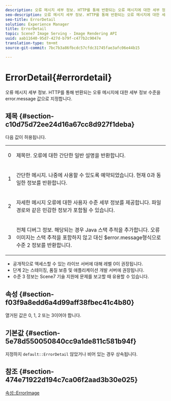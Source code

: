 ```yaml
---
description: 오류 메시지 세부 정보. HTTP를 통해 반환되는 오류 메시지에 대한 세부 정보 수준을 error.message 값으로 지정합니다.
seo-description: 오류 메시지 세부 정보. HTTP를 통해 반환되는 오류 메시지에 대한 세부 정보 수준을 error.message 값으로 지정합니다.
seo-title: ErrorDetail
solution: Experience Manager
title: ErrorDetail
topic: Scene7 Image Serving - Image Rendering API
uuid: aab11640-95d7-427d-b79f-c477b2c9047e
translation-type: tm+mt
source-git-commit: 7bc7b3a86fbcdc57cfdc31745fae3afc06e44b15

---
```



# ErrorDetail{#errordetail}

오류 메시지 세부 정보. HTTP를 통해 반환되는 오류 메시지에 대한 세부 정보 수준을 error.message 값으로 지정합니다.

## 제목 {#section-c10d75d72ee24d16a67cc8d927f1deba}

다음 값이 허용됩니다.

<table id="simpletable_7904444FF9F14D678F05094CA9E45664"> 
 <tr class="strow"> 
  <td class="stentry"> <p>0 </p></td> 
  <td class="stentry"> <p>제목만. 오류에 대한 간단한 일반 설명을 반환합니다. </p></td> 
 </tr> 
 <tr class="strow"> 
  <td class="stentry"> <p>1 </p></td> 
  <td class="stentry"> <p>간단한 메시지. 나중에 사용할 수 있도록 예약되었습니다. 현재 0과 동일한 정보를 반환합니다. </p></td> 
 </tr> 
 <tr class="strow"> 
  <td class="stentry"> <p>2 </p></td> 
  <td class="stentry"> <p>자세한 메시지 오류에 대한 사용자 수준 세부 정보를 제공합니다. 파일 경로와 같은 민감한 정보가 포함될 수 있습니다. </p></td> 
 </tr> 
 <tr class="strow"> 
  <td class="stentry"> <p>3 </p></td> 
  <td class="stentry"> <p>전체 디버그 정보. 해당되는 경우 Java 스택 추적을 추가합니다. 오류 이미지는 스택 추적을 포함하지 않고 대신 <span class="codeph"> $error.message</span>형식으로 수준 2 정보를 반환합니다. </p></td> 
 </tr> 
</table>

* 공개적으로 액세스할 수 있는 라이브 서버에 대해 레벨 0이 권장됩니다.
* 단계 2는 스테이징, 품질 보증 및 애플리케이션 개발 서버에 권장됩니다.
* 수준 3 정보는 Scene7 기술 지원에 문제를 보고할 때 유용할 수 있습니다.

## 속성 {#section-f03f9a8edd6a4d99aff38fbec41c4b80}

열거된 값은 0, 1, 2 또는 3이어야 합니다.

## 기본값 {#section-5e78d550050840cc9a1de811c581b94f}

지정하지 `default::ErrorDetail` 않았거나 비어 있는 경우 상속됩니다.

## 참조 {#section-474e71922d194c7ca06f2aad3b30e025}

[속성::ErrorImage](../../../../../ir-api/material-cat/image-rendering-api-ref/c-ir-material-catalog/c-ir-attributes-reference/r-ir-errorimage.md#reference-b58bdaba96074c52802ca8dc54bfe2f0)
